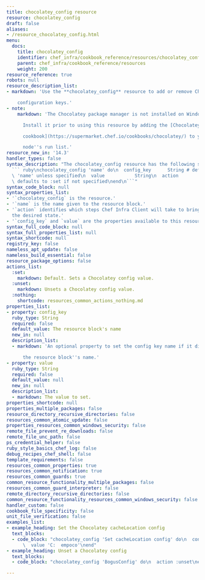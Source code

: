 ```yaml
---
title: chocolatey_config resource
resource: chocolatey_config
draft: false
aliases:
- /resource_chocolatey_config.html
menu:
  docs:
    title: chocolatey_config
    identifier: chef_infra/cookbook_reference/resources/chocolatey_config chocolatey_config
    parent: chef_infra/cookbook_reference/resources
    weight: 200
resource_reference: true
robots: null
resource_description_list:
- markdown: 'Use the **chocolatey_config** resource to add or remove Chocolatey

    configuration keys.'
- note:
    markdown: 'The Chocolatey package manager is not installed on Windows by default.

      Install it prior to using this resource by adding the [Chocolatey

      cookbook](https://supermarket.chef.io/cookbooks/chocolatey/) to your

      node''s run list.'
resource_new_in: '14.3'
handler_types: false
syntax_description: "The chocolatey_config resource has the following syntax:\n\n\
  ``` ruby\nchocolatey_config 'name' do\n  config_key      String # default value:\
  \ 'name' unless specified\n  value           String\n  action          Symbol #\
  \ defaults to :set if not specified\nend\n```"
syntax_code_block: null
syntax_properties_list:
- '`chocolatey_config` is the resource.'
- '`name` is the name given to the resource block.'
- '`action` identifies which steps Chef Infra Client will take to bring the node into
  the desired state.'
- '`config_key` and `value` are the properties available to this resource.'
syntax_full_code_block: null
syntax_full_properties_list: null
syntax_shortcode: null
registry_key: false
nameless_apt_update: false
nameless_build_essential: false
resource_package_options: false
actions_list:
  :set:
    markdown: Default. Sets a Chocolatey config value.
  :unset:
    markdown: Unsets a Chocolatey config value.
  :nothing:
    shortcode: resources_common_actions_nothing.md
properties_list:
- property: config_key
  ruby_type: String
  required: false
  default_value: The resource block's name
  new_in: null
  description_list:
  - markdown: 'An optional property to set the config key name if it differs from

      the resource block''s name.'
- property: value
  ruby_type: String
  required: false
  default_value: null
  new_in: null
  description_list:
  - markdown: The value to set.
properties_shortcode: null
properties_multiple_packages: false
resource_directory_recursive_directories: false
resources_common_atomic_update: false
properties_resources_common_windows_security: false
remote_file_prevent_re_downloads: false
remote_file_unc_path: false
ps_credential_helper: false
ruby_style_basics_chef_log: false
debug_recipes_chef_shell: false
template_requirements: false
resources_common_properties: true
resources_common_notification: true
resources_common_guards: true
common_resource_functionality_multiple_packages: false
resources_common_guard_interpreter: false
remote_directory_recursive_directories: false
common_resource_functionality_resources_common_windows_security: false
handler_custom: false
cookbook_file_specificity: false
unit_file_verification: false
examples_list:
- example_heading: Set the Chocolatey cacheLocation config
  text_blocks:
  - code_block: "chocolatey_config 'Set cacheLocation config' do\n  config_key 'cacheLocation'\n\
      \  value 'C:  empoco'\nend"
- example_heading: Unset a Chocolatey config
  text_blocks:
  - code_block: "chocolatey_config 'BogusConfig' do\n  action :unset\nend"

---
```

